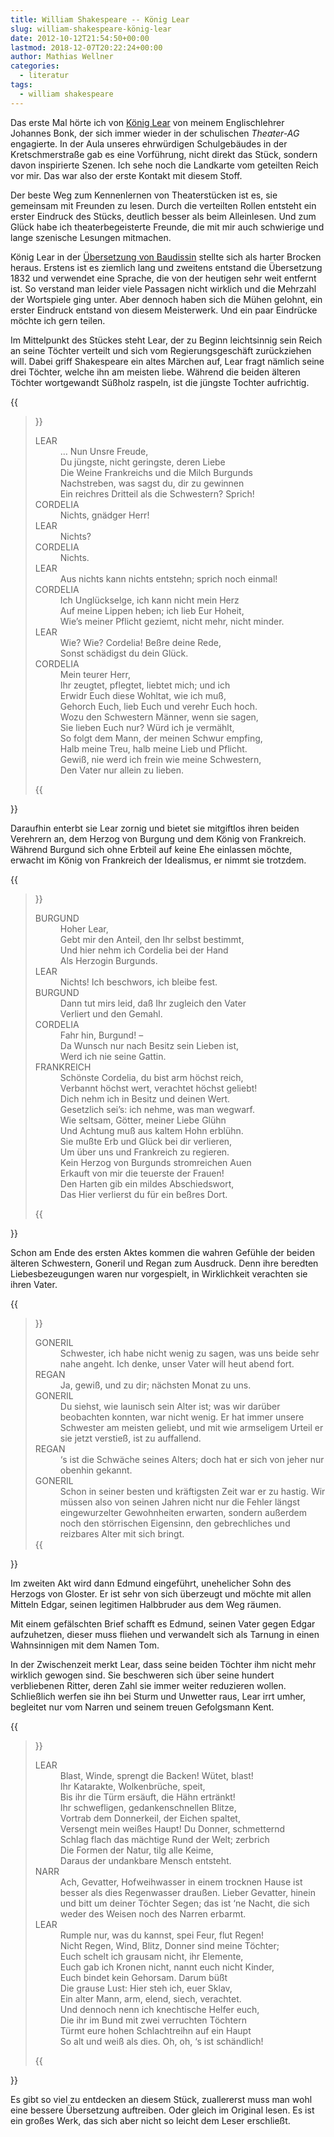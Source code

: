 ```yaml
---
title: William Shakespeare -- König Lear
slug: william-shakespeare-könig-lear
date: 2012-10-12T21:54:50+00:00
lastmod: 2018-12-07T20:22:24+00:00
author: Mathias Wellner
categories:
  - literatur
tags:
  - william shakespeare
---
```

Das erste Mal hörte ich von [König Lear](http://de.wikipedia.org/wiki/K%C3%B6nig_Lear) von meinem Englischlehrer Johannes Bonk, der sich immer wieder in der schulischen *Theater-AG* engagierte. In der Aula unseres ehrwürdigen Schulgebäudes in der Kretschmerstraße gab es eine Vorführung, nicht direkt das Stück, sondern davon inspirierte Szenen. Ich sehe noch die Landkarte vom geteilten Reich vor mir. Das war also der erste Kontakt mit diesem Stoff. 

Der beste Weg zum Kennenlernen von Theaterstücken ist es, sie gemeinsam mit Freunden zu lesen. Durch die verteilten Rollen entsteht ein erster Eindruck des Stücks, deutlich besser als beim Alleinlesen. Und zum Glück habe ich theaterbegeisterte Freunde, die mit mir auch schwierige und lange szenische Lesungen mitmachen. 

König Lear in der [Übersetzung von Baudissin](http://gutenberg.spiegel.de/buch/2164/1) stellte sich als harter Brocken heraus. Erstens ist es ziemlich lang und zweitens entstand die Übersetzung 1832 und verwendet eine Sprache, die von der heutigen sehr weit entfernt ist. So verstand man leider viele Passagen nicht wirklich und die Mehrzahl der Wortspiele ging unter. Aber dennoch haben sich die Mühen gelohnt, ein erster Eindruck entstand von diesem Meisterwerk. Und ein paar Eindrücke möchte ich gern teilen. 

Im Mittelpunkt des Stückes steht Lear, der zu Beginn leichtsinnig sein Reich an seine Töchter verteilt und sich vom Regierungsgeschäft zurückziehen will. Dabei griff Shakespeare ein altes Märchen auf, Lear fragt nämlich seine drei Töchter, welche ihn am meisten liebe. Während die beiden älteren Töchter wortgewandt Süßholz raspeln, ist die jüngste Tochter aufrichtig. 

{{<blockquote>}}
<dl>
<dt>LEAR</dt>
<dd>&#8230; Nun Unsre Freude,<br>
Du jüngste, nicht geringste, deren Liebe<br>
Die Weine Frankreichs und die Milch Burgunds<br>
Nachstreben, was sagst du, dir zu gewinnen<br>
Ein reichres Dritteil als die Schwestern? Sprich!
</dd>
<dt>CORDELIA</dt>  
<dd>Nichts, gnädger Herr!</dd>
<dt>LEAR</dt>  
<dd>Nichts?</dd>
<dt>CORDELIA</dt>  
<dd>Nichts.</dd>
<dt>LEAR</dt>  
<dd>Aus nichts kann nichts entstehn; sprich noch einmal!</dd>
<dt>CORDELIA</dt>  
<dd>Ich Unglückselge, ich kann nicht mein Herz<br>  
Auf meine Lippen heben; ich lieb Eur Hoheit,<br>  
Wie&#8217;s meiner Pflicht geziemt, nicht mehr, nicht minder.
</dd>
<dt>LEAR</dt>  
<dd>Wie? Wie? Cordelia! Beßre deine Rede,<br>  
Sonst schädigst du dein Glück.</dd>
<dt>CORDELIA</dt>           
<dd>Mein teurer Herr,<br>  
Ihr zeugtet, pflegtet, liebtet mich; und ich<br>
Erwidr Euch diese Wohltat, wie ich muß,<br>
Gehorch Euch, lieb Euch und verehr Euch hoch.<br>
Wozu den Schwestern Männer, wenn sie sagen,<br>  
Sie lieben Euch nur? Würd ich je vermählt,<br>  
So folgt dem Mann, der meinen Schwur empfing,<br>  
Halb meine Treu, halb meine Lieb und Pflicht.<br>  
Gewiß, nie werd ich frein wie meine Schwestern,<br>  
Den Vater nur allein zu lieben.</dd>
</dl>
{{</blockquote>}}

Daraufhin enterbt sie Lear zornig und bietet sie mitgiftlos ihren beiden Verehrern an, dem Herzog von Burgung und dem König von Frankreich. Während Burgund sich ohne Erbteil auf keine Ehe einlassen möchte, erwacht im König von Frankreich der Idealismus, er nimmt sie trotzdem. 

{{<blockquote>}}
<dl>
<dt>BURGUND</dt>                                
<dd>Hoher Lear,<br>
Gebt mir den Anteil, den Ihr selbst bestimmt,<br>
Und hier nehm ich Cordelia bei der Hand<br>
Als Herzogin Burgunds.</dd>
<dt>LEAR</dt>
<dd>Nichts! Ich beschwors, ich bleibe fest.</dd>
<dt>BURGUND</dt>
<dd>Dann tut mirs leid, daß Ihr zugleich den Vater<br>
Verliert und den Gemahl.</dd>
<dt>CORDELIA</dt>
<dd>Fahr hin, Burgund! &#8211;<br>
Da Wunsch nur nach Besitz sein Lieben ist,<br>
Werd ich nie seine Gattin.</dd>
<dt>FRANKREICH</dt>
<dd>Schönste Cordelia, du bist arm höchst reich,<br>
Verbannt höchst wert, verachtet höchst geliebt!<br>
Dich nehm ich in Besitz und deinen Wert.<br>
Gesetzlich sei&#8217;s: ich nehme, was man wegwarf.<br>
Wie seltsam, Götter, meiner Liebe Glühn<br>
Und Achtung muß aus kaltem Hohn erblühn.<br>
Sie mußte Erb und Glück bei dir verlieren,<br>
Um über uns und Frankreich zu regieren.<br>
Kein Herzog von Burgunds stromreichen Auen<br>
Erkauft von mir die teuerste der Frauen!<br>
Den Harten gib ein mildes Abschiedswort,<br>
Das Hier verlierst du für ein beßres Dort.</dd>
</dl>
{{</blockquote>}}

Schon am Ende des ersten Aktes kommen die wahren Gefühle der beiden älteren Schwestern, Goneril und Regan zum Ausdruck. Denn ihre beredten Liebesbezeugungen waren nur vorgespielt, in Wirklichkeit verachten sie ihren Vater. 

{{<blockquote>}}
<dt>GONERIL</dt>  
<dd>Schwester, ich habe nicht wenig zu sagen, was uns beide sehr nahe angeht. Ich denke, unser Vater will heut abend fort.</dd>
<dt>REGAN</dt>  
<dd>Ja, gewiß, und zu dir; nächsten Monat zu uns.</dd>
<dt>GONERIL</dt>  
<dd>Du siehst, wie launisch sein Alter ist; was wir darüber beobachten konnten, war nicht wenig. Er hat immer unsere Schwester am meisten geliebt, und mit wie armseligem Urteil er sie jetzt verstieß, ist zu auffallend.</dd>
<dt>REGAN</dt>  
<dd>&#8216;s ist die Schwäche seines Alters; doch hat er sich von jeher nur obenhin gekannt.</dd>
<dt>GONERIL</dt>  
<dd>Schon in seiner besten und kräftigsten Zeit war er zu hastig. Wir müssen also von seinen Jahren nicht nur die Fehler längst eingewurzelter Gewohnheiten erwarten, sondern außerdem noch den störrischen Eigensinn, den gebrechliches und reizbares Alter mit sich bringt.</dd>
{{</blockquote>}}

Im zweiten Akt wird dann Edmund eingeführt, unehelicher Sohn des Herzogs von Gloster. Er ist sehr von sich überzeugt und möchte mit allen Mitteln Edgar, seinen legitimen Halbbruder aus dem Weg räumen. 

Mit einem gefälschten Brief schafft es Edmund, seinen Vater gegen Edgar aufzuhetzen, dieser muss fliehen und verwandelt sich als Tarnung in einen Wahnsinnigen mit dem Namen Tom. 

In der Zwischenzeit merkt Lear, dass seine beiden Töchter ihm nicht mehr wirklich gewogen sind. Sie beschweren sich über seine hundert verbliebenen Ritter, deren Zahl sie immer weiter reduzieren wollen. Schließlich werfen sie ihn bei Sturm und Unwetter raus, Lear irrt umher, begleitet nur vom Narren und seinem treuen Gefolgsmann Kent. 

{{<blockquote>}}
<dl>
<dt>LEAR</dt>
<dd>Blast, Winde, sprengt die Backen! Wütet, blast!<br>
Ihr Katarakte, Wolkenbrüche, speit,<br>
Bis ihr die Türm ersäuft, die Hähn ertränkt!<br>  
Ihr schwefligen, gedankenschnellen Blitze,<br>  
Vortrab dem Donnerkeil, der Eichen spaltet,<br>  
Versengt mein weißes Haupt! Du Donner, schmetternd<br>  
Schlag flach das mächtige Rund der Welt; zerbrich<br>  
Die Formen der Natur, tilg alle Keime,<br>  
Daraus der undankbare Mensch entsteht.</dd>
<dt>NARR</dt>  
<dd>Ach, Gevatter, Hofweihwasser in einem trocknen Hause ist besser als dies Regenwasser draußen. Lieber Gevatter, hinein und bitt um deiner Töchter Segen; das ist &#8216;ne Nacht, die sich weder des Weisen noch des Narren erbarmt.</dd>
<dt>LEAR</dt>
<dd>Rumple nur, was du kannst, spei Feur, flut Regen!<br>  
Nicht Regen, Wind, Blitz, Donner sind meine Töchter;<br>  
Euch schelt ich grausam nicht, ihr Elemente,<br>  
Euch gab ich Kronen nicht, nannt euch nicht Kinder,<br>  
Euch bindet kein Gehorsam. Darum büßt<br>  
Die grause Lust: Hier steh ich, euer Sklav,<br>  
Ein alter Mann, arm, elend, siech, verachtet.<br>  
Und dennoch nenn ich knechtische Helfer euch,<br>  
Die ihr im Bund mit zwei verruchten Töchtern<br>  
Türmt eure hohen Schlachtreihn auf ein Haupt<br>  
So alt und weiß als dies. Oh, oh, &#8216;s ist schändlich!</dd>
</dl>
{{</blockquote>}}

Es gibt so viel zu entdecken an diesem Stück, zuallererst muss man wohl eine bessere Übersetzung auftreiben. Oder gleich im Original lesen. Es ist ein großes Werk, das sich aber nicht so leicht dem Leser erschließt.